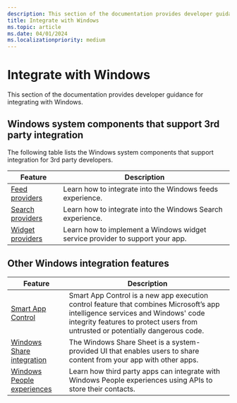 ```yaml
---
description: This section of the documentation provides developer guidance for integrating with Windows.
title: Integrate with Windows
ms.topic: article
ms.date: 04/01/2024
ms.localizationpriority: medium
---
```


# Integrate with Windows

This section of the documentation provides developer guidance for integrating with Windows.

## Windows system components that support 3rd party integration

The following table lists the Windows system components that support integration for 3rd party developers.

| Feature | Description |
|--|--|
| [Feed providers](../feeds/feed-providers.md) | Learn how to integrate into the Windows feeds experience. |
| [Search providers](../search/search-providers.md) | Learn how to integrate into the Windows Search experience. |
| [Widget providers](../widgets/widget-providers.md) | Learn how to implement a Windows widget service provider to support your app. |

## Other Windows integration features

| Feature | Description |
|--|--|
| [Smart App Control](../smart-app-control/overview.md) | Smart App Control is a new app execution control feature that combines Microsoft’s app intelligence services and Windows' code integrity features to protect users from untrusted or potentially dangerous code. |
| [Windows Share integration](integrate-sharesheet-overview.md) | The Windows Share Sheet is a system-provided UI that enables users to share content from your app with other apps. |
| [Windows People experiences](cross-device-people-api.md) | Learn how third party apps can integrate with Windows People experiences using APIs to store their contacts. |

